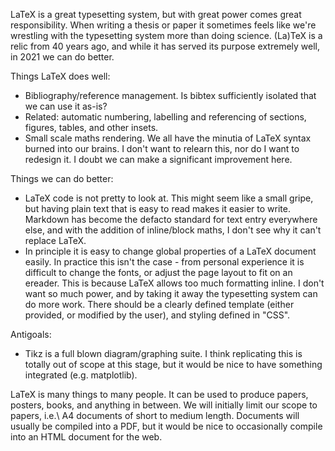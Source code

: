 LaTeX is a great typesetting system, but with great power comes great
responsibility. When writing a thesis or paper it sometimes feels like we're
wrestling with the typesetting system more than doing science. (La)TeX is a
relic from 40 years ago, and while it has served its purpose extremely well, in
2021 we can do better.

Things LaTeX does well:
* Bibliography/reference management. Is bibtex sufficiently isolated that we
    can use it as-is?
* Related: automatic numbering, labelling and referencing of sections, figures,
    tables, and other insets.
* Small scale maths rendering. We all have the minutia of LaTeX syntax burned
    into our brains. I don't want to relearn this, nor do I want to redesign
    it. I doubt we can make a significant improvement here.

Things we can do better:
* LaTeX code is not pretty to look at. This might seem like a small gripe, but
    having plain text that is easy to read makes it easier to write. Markdown
    has become the defacto standard for text entry everywhere else, and with
    the addition of inline/block maths, I don't see why it can't replace LaTeX.
* In principle it is easy to change global properties of a LaTeX document
    easily. In practice this isn't the case - from personal experience it is
    difficult to change the fonts, or adjust the page layout to fit on an
    ereader. This is because LaTeX allows too much formatting inline. I don't
    want so much power, and by taking it away the typesetting system can do
    more work. There should be a clearly defined template (either provided, or
    modified by the user), and styling defined in "CSS".

Antigoals:
* Tikz is a full blown diagram/graphing suite. I think replicating this is
    totally out of scope at this stage, but it would be nice to have something
    integrated (e.g. matplotlib).


LaTeX is many things to many people. It can be used to produce papers, posters,
books, and anything in between. We will initially limit our scope to papers,
i.e.\ A4 documents of short to medium length. Documents will usually be
compiled into a PDF, but it would be nice to occasionally compile into an HTML
document for the web.
